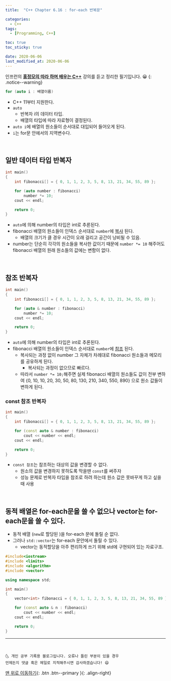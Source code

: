 ```yaml
---
title:  "C++ Chapter 6.16 : for-each 반복문" 

categories:
  - C++
tags:
  - [Programming, C++]

toc: true
toc_sticky: true

date: 2020-06-06
last_modified_at: 2020-06-06
---
```

인프런의 **<u>홍정모의 따라 하며 배우는 C++</u>** 강의를 듣고 정리한 필기입니다. 😀
{: .notice--warning}

```cpp
for (auto i : 배열이름)
```
- C++ 11부터 지원한다.
- `auto`
  - 반복자 i의 데이터 타입. 
  - 배열의 타입에 따라 자료형이 결정된다.
- `auto i`에 배열의 원소들이 순서대로 대입되어 들어오게 된다.
- `i`는 for문 안에서의 지역변수다.

<br>

## 일반 데이터 타입 반복자

```cpp
int main()
{
	int fibonacci[] = { 0, 1, 1, 2, 3, 5, 8, 13, 21, 34, 55, 89 };

	for (auto number : fibonacci)
		number *= 10;
	cout << endl;

	return 0;
}
```
- `auto`에 의해 number의 타입은 int로 추론된다.
- fibonacci 배열의 원소들이 인덱스 순서대로 `number`에 <u>복사</u> 된다. 
  - 배열의 크기가 클 경우 시간이 오래 걸리고 공간이 낭비될 수 있음.
- number는 단순히 각각의 원소들을 복사한 값이기 때문에 `number *= 10` 해주어도 fibonacci 배열의 원래 원소들의 값에는 변함이 없다.

<br>

## 참조 반복자

```cpp
int main()
{
	int fibonacci[] = { 0, 1, 1, 2, 3, 5, 8, 13, 21, 34, 55, 89 };

	for (auto & number : fibonacci)
		number *= 10;
	cout << endl;

	return 0;
}
```
- `auto`에 의해 number의 타입은 int로 추론된다.
- fibonacci 배열의 원소들이 인덱스 순서대로 `number`에 <u>참조</u> 된다. 
  - 복사되는 과정 없이 number 그 자체가 차례대로 fibonacci 원소들과 메모리를 공유하게 된다. 
    - 복사되는 과정이 없으므로 빠르다. 
  - 따라서 `number *= 10;`해주면 실제 fibonacci 배열의 원소들도 값이 전부 변하여 {0, 10, 10, 20, 30, 50, 80, 130, 210, 340, 550, 890} 으로 원소 값들이 변하게 된다. 

### const 참조 반복자

```cpp
int main()
{
	int fibonacci[] = { 0, 1, 1, 2, 3, 5, 8, 13, 21, 34, 55, 89 };

	for (const auto & number : fibonacci)
		cout << number << endl;
	cout << endl;

	return 0;
}
```
- `const 참조`는 참조하는 대상의 값을 변경할 수 없다.
  - 원소의 값을 변경하지 못하도록 막을땐 `const`를 써주자
  - 성능 문제로 반복자 타입을 참조로 하려 하는데 원소 값은 못바꾸게 하고 싶을 때 사용

<br>

## 동적 배열은 for-each문을 쓸 수 없으나 vector는 for-each문을 쓸 수 있다.

- 동적 배열 (`new`로 할당된 )을 for-each 문에 돌릴 순 없다.
- 그러나 `std::vector`는 for-each 문안에서 돌릴 수 있다.
  - vector는 동적할당을 아주 편리하게 쓰기 위해 std에 구현되어 있는 자료구조.

```cpp
#include<iostream>
#include <limits>
#include <algorithm>
#include <vector>

using namespace std;

int main()
{
	vector<int> fibonacci = { 0, 1, 1, 2, 3, 5, 8, 13, 21, 34, 55, 89 };

	for (const auto & n : fibonacci)
		cout << number << endl;
    cout << endl;

	return 0;
}
```

***
<br>

    🌜 개인 공부 기록용 블로그입니다. 오류나 틀린 부분이 있을 경우 
    언제든지 댓글 혹은 메일로 지적해주시면 감사하겠습니다! 😄

[맨 위로 이동하기](#){: .btn .btn--primary }{: .align-right}